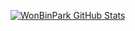 [![WonBinPark GitHub Stats][GitHubStats]][URL_GitBlog]

[GitHubStats]:https://github-readme-stats.vercel.app/api?username=ParkWonBin&repo=UIPath_study&theme=dark
[URL_GitBlog]:https://parkwonbin.github.io/



<!-- 
TopLang|Preview|
|--|--|
|[![WonBinPark TopLangs][TopLangs]][URL_GitBlog]| <br> [![repo1][UiPathStudy]][URL_UIPS] <br> [![repo2][SeoulBike]][URL_BIKE] <br> [![repo3][Sejong]][URL_SEJONG]

[TopLangs]:https://github-readme-stats.vercel.app/api/top-langs/?username=ParkWonBin&langs_count=7&theme=dark
[UiPathStudy]:https://github-readme-stats.vercel.app/api/pin/?username=ParkWonBin&repo=UIPath_study&theme=dark
[SeoulBike]:https://github-readme-stats.vercel.app/api/pin/?username=ParkWonBin&repo=R_Seoul_Bike_DataAnalisys&theme=dark
[Sejong]:https://github-readme-stats.vercel.app/api/pin/?username=ParkWonBin&repo=0_Sejong&theme=dark

[URL_UIPS]:https://github.com/ParkWonBin/UIPath_study
[URL_BIKE]:https://github.com/ParkWonBin/R_Seoul_Bike_DataAnalisys
[URL_SEJONG]:https://github.com/ParkWonBin/0_Sejong 
-->

<!-- 
깃허브 API 관련 
https://github.com/anuraghazra/github-readme-stats

<a href="https://github.com/ParkWonBin/UIPath_study">
  <img align="center" src="https://github-readme-stats.vercel.app/api/pin/?username=ParkWonBin&repo=UIPath_study&theme=dark" />
</a>
-->


<!-- Table Tag Colsapn  -->
<!-- https://stackoverflow.com/questions/23571724/github-markdown-colspan -->
<!-- 깃허브 페이지  -->
<!-- https://zzsza.github.io/development/2020/07/10/make-github-profile-readme/ -->

<!--
**ParkWonBin/parkwonbin** is a ✨ _special_ ✨ repository because its `README.md` (this file) appears on your GitHub profile.

Here are some ideas to get you started:

- 🔭 I’m currently working on ...
- 🌱 I’m currently learning ...
- 👯 I’m looking to collaborate on ...
- 🤔 I’m looking for help with ...
- 💬 Ask me about ...
- 📫 How to reach me: ...
- 😄 Pronouns: ...
- ⚡ Fun fact: ...
-->
